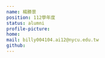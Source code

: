 ```yaml
---
name: 楊勝景
position: 112學年度
status: alumni
profile-picture:
home:
mail: billy004104.ai12@nycu.edu.tw
github:
---
```

